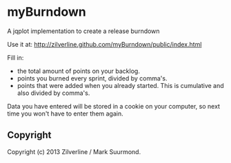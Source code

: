 myBurndown
==========

A jqplot implementation to create a release burndown

Use it at: http://zilverline.github.com/myBurndown/public/index.html

Fill in:
- the total amount of points on your backlog.
- points you burned every sprint, divided by comma's.
- points that were added when you already started. This is cumulative and also divided by comma's.

Data you have entered will be stored in a cookie on your computer, so next time you won't have to enter them again. 

Copyright
---------
Copyright (c) 2013 Zilverline / Mark Suurmond.
